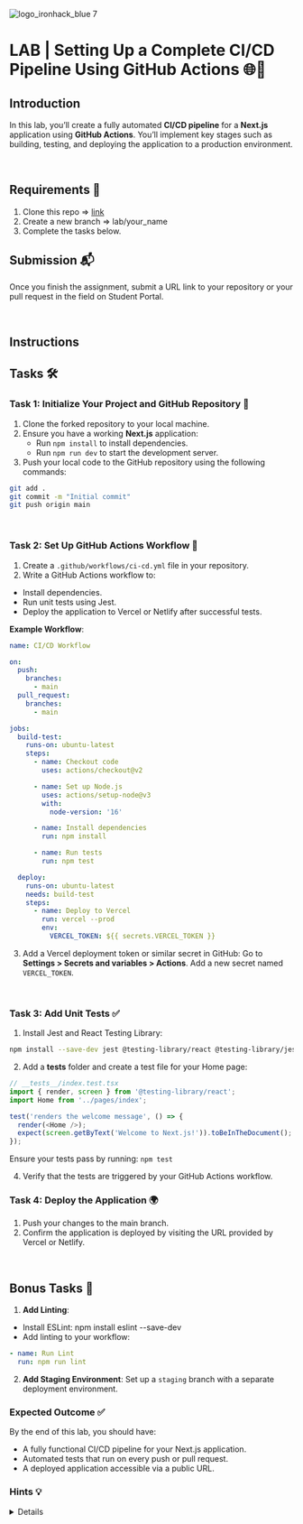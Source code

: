 ![logo_ironhack_blue 7](https://user-images.githubusercontent.com/23629340/40541063-a07a0a8a-601a-11e8-91b5-2f13e4e6b441.png)

# LAB | Setting Up a Complete CI/CD Pipeline Using GitHub Actions 🌐🚀

## Introduction

In this lab, you’ll create a fully automated **CI/CD pipeline** for a **Next.js** application using **GitHub Actions**. You’ll implement key stages such as building, testing, and deploying the application to a production environment.

<br>

## Requirements 📝

1. Clone this repo => [link](https://github.com/BH-webdev-devops/Lab-day13.git)
2. Create a new branch => lab/your_name
3. Complete the tasks below.

## Submission 📬

Once you finish the assignment, submit a URL link to your repository or your pull request in the field on Student Portal.

<br>

## Instructions

## Tasks 🛠️

### **Task 1: Initialize Your Project and GitHub Repository** 🌟

1. Clone the forked repository to your local machine.
2. Ensure you have a working **Next.js** application:
   - Run `npm install` to install dependencies.
   - Run `npm run dev` to start the development server.
3. Push your local code to the GitHub repository using the following commands:

```bash
git add .
git commit -m "Initial commit"
git push origin main
```
<br>

### Task 2: Set Up GitHub Actions Workflow 🤖
1. Create a `.github/workflows/ci-cd.yml` file in your repository.
2. Write a GitHub Actions workflow to:
- Install dependencies.
- Run unit tests using Jest.
- Deploy the application to Vercel or Netlify after successful tests.

**Example Workflow**:

```yaml
name: CI/CD Workflow

on:
  push:
    branches:
      - main
  pull_request:
    branches:
      - main

jobs:
  build-test:
    runs-on: ubuntu-latest
    steps:
      - name: Checkout code
        uses: actions/checkout@v2

      - name: Set up Node.js
        uses: actions/setup-node@v3
        with:
          node-version: '16'

      - name: Install dependencies
        run: npm install

      - name: Run tests
        run: npm test

  deploy:
    runs-on: ubuntu-latest
    needs: build-test
    steps:
      - name: Deploy to Vercel
        run: vercel --prod
        env:
          VERCEL_TOKEN: ${{ secrets.VERCEL_TOKEN }}
```

3. Add a Vercel deployment token or similar secret in GitHub:
Go to **Settings > Secrets and variables > Actions**.
Add a new secret named `VERCEL_TOKEN`.

<br>

### Task 3: Add Unit Tests ✅
1. Install Jest and React Testing Library:
```bash
npm install --save-dev jest @testing-library/react @testing-library/jest-dom
```
2. Add a __tests__ folder and create a test file for your Home page:
```typescript
// __tests__/index.test.tsx
import { render, screen } from '@testing-library/react';
import Home from '../pages/index';

test('renders the welcome message', () => {
  render(<Home />);
  expect(screen.getByText('Welcome to Next.js!')).toBeInTheDocument();
});
```

Ensure your tests pass by running:
`npm test`


4. Verify that the tests are triggered by your GitHub Actions workflow.


### Task 4: Deploy the Application 🌍
1. Push your changes to the main branch.
2. Confirm the application is deployed by visiting the URL provided by Vercel or Netlify.

<br>

## Bonus Tasks 🎁
1. **Add Linting**:
- Install ESLint: npm install eslint --save-dev
- Add linting to your workflow:
```yaml
- name: Run Lint
  run: npm run lint
```

2. **Add Staging Environment**:
Set up a `staging` branch with a separate deployment environment.

### Expected Outcome ✅
By the end of this lab, you should have:

- A fully functional CI/CD pipeline for your Next.js application.
- Automated tests that run on every push or pull request.
- A deployed application accessible via a public URL.


### Hints :bulb:
<details style="font-size: 14px; cursor: pointer; outline: none;">

- **Workflow Triggers**: Remember to specify the correct branches in your GitHub Actions workflow for triggering the pipeline. For example, use `main` for production and `staging` for testing.

- **Environment Variables**: Use GitHub secrets to securely store sensitive information like deployment tokens (e.g., `VERCEL_TOKEN`). Access these in your workflows using `${{ secrets.VERCEL_TOKEN }}`.

- **Testing**: Start with a basic test for your Next.js app, such as checking if a component renders correctly. Use Jest and React Testing Library for this purpose.

- **Linting and Formatting**: Include an ESLint configuration in your project to ensure consistent coding standards and integrate it into your CI/CD pipeline.

- **Deployment**: If deploying to Vercel or Netlify, ensure your build commands (`npm run build`) and environment variables are correctly set in the respective platform.

- **Debugging**: Use the logs in the GitHub Actions dashboard to identify issues in your workflow. Look for failed steps and analyze their output.

- **Secrets Configuration**: Check that all required secrets (e.g., `VERCEL_TOKEN`) are added to the GitHub repository’s settings under **Settings > Secrets and Variables > Actions**.

- **Error Handling**: If a workflow step fails, review the logs to see if it's due to missing dependencies, environment variables, or incorrect configuration.

- **Testing Deployments**: Once deployed to staging or production, test the application manually to ensure it behaves as expected.

- **Iterative Development**: Start small—test one part of the workflow, like building and testing, before adding deployment.

</details>

<br>

<br>


